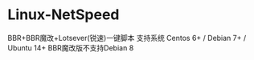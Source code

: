 # Linux-NetSpeed
BBR+BBR魔改+Lotsever(锐速)一键脚本
支持系统
 Centos 6+ / Debian 7+ / Ubuntu 14+
 BBR魔改版不支持Debian 8
